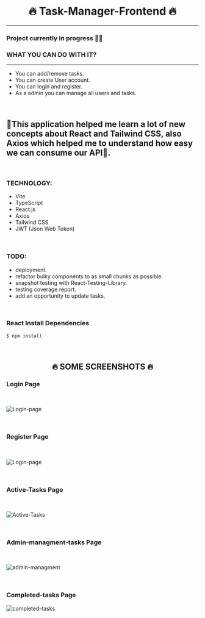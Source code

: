 <h1 align="center">🔥 Task-Manager-Frontend 🔥</h1>
<hr/>

### Project currently in progress 👷‍♂️

### WHAT YOU CAN DO WITH IT?
<hr/>

- You can add/remove tasks.
- You can create User account.
- You can login and register.
- As a admin you can manage all users and tasks.
<br/>

## 🚀This application helped me learn a lot of new concepts about React and Tailwind CSS, also Axios which helped me to understand how easy we can consume our API🚀.
<br/>

### TECHNOLOGY:
- Vite
- TypeScript
- React.js
- Axios
- Tailwind CSS
- JWT (Json Web Token)
<br/>

### TODO:
- deployment.
- refactor bulky components to as small chunks as possible.
- snapshot testing with React-Testing-Library.
- testing coverage report.
- add an opportunity to update tasks.
<br/>

### React Install Dependencies

```bash
$ npm install
```
<br>

<h2 align="center">🔥 SOME SCREENSHOTS 🔥</h2>

### Login Page
<br/>

![Login-page](https://user-images.githubusercontent.com/92234029/179182609-18902c9f-1f90-46c4-85ff-3d512100525d.png)

<br/>

### Register Page
<br/>

![Login-page](https://user-images.githubusercontent.com/92234029/179181875-12148fc4-ae4e-48e3-aed5-1690d5e9fd50.png)

<br/>

### Active-Tasks Page
<br/>

![Active-Tasks](https://user-images.githubusercontent.com/92234029/179183010-ce074417-c37c-40a1-8bc3-cf2acfec8862.png)

<br/>

### Admin-managment-tasks Page

<br/>

![admin-managment](https://user-images.githubusercontent.com/92234029/179183217-ccb11366-daa5-47a0-b197-a62d1982225e.png)

<br/>

### Completed-tasks Page

![completed-tasks](https://user-images.githubusercontent.com/92234029/179183276-80d3f852-d2aa-49b7-9762-9053e02bc31d.png)



